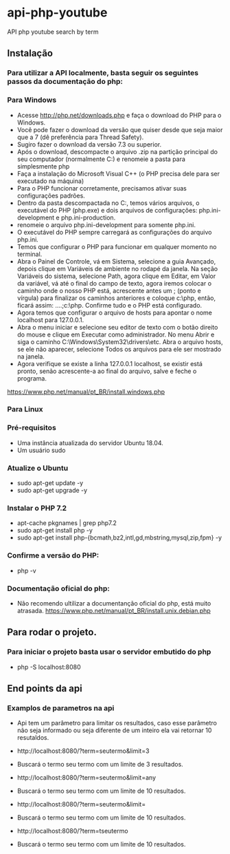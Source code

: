 # api-php-youtube
API php youtube search by term

## Instalação

### Para utilizar a API localmente, basta seguir os seguintes passos da documentação do php:

### Para Windows

- Acesse http://php.net/downloads.php e faça o download do PHP para o Windows.
- Você pode fazer o download da versão que quiser desde que seja maior que a 7 (dê preferência para Thread Safety).
- Sugiro fazer o download da versão 7.3 ou superior.
- Após o download, descompacte o arquivo .zip na partição principal do seu computador (normalmente C:) e renomeie a pasta para simplesmente php
- Faça a instalação do Microsoft Visual C++ (o PHP precisa dele para ser executado na máquina)
- Para o PHP funcionar corretamente, precisamos ativar suas configurações padrões.
- Dentro da pasta descompactada no C:, temos vários arquivos, o executável do PHP (php.exe) e dois arquivos de configurações: php.ini-development e php.ini-production.
- renomeie o arquivo php.ini-development para somente php.ini.
- O executável do PHP sempre carregará as configurações do arquivo php.ini.
- Temos que configurar o PHP para funcionar em qualquer momento no terminal.
- Abra o Painel de Controle, vá em Sistema, selecione a guia Avançado, depois clique em Variáveis de ambiente no rodapé da janela. Na seção Variáveis do sistema, selecione Path, agora clique em Editar, em Valor da variável, vá até o final do campo de texto, agora iremos colocar o caminho onde o nosso PHP está, acrescente antes um ; (ponto e vírgula) para finalizar os caminhos anteriores e coloque c:\php, então, ficará assim: ….;c:\php. Confirme tudo e o PHP está configurado.
- Agora temos que configurar o arquivo de hosts para apontar o nome localhost para 127.0.0.1.
- Abra o menu iniciar e selecione seu editor de texto com o botão direito do mouse e clique em Executar como administrador. No menu Abrir e siga o caminho C:\Windows\System32\drivers\etc. Abra o arquivo hosts, se ele não aparecer, selecione Todos os arquivos para ele ser mostrado na janela.
- Agora verifique se existe a linha 127.0.0.1 localhost, se existir está pronto, senão acrescente-a ao final do arquivo, salve e feche o programa.

https://www.php.net/manual/pt_BR/install.windows.php

### Para Linux

### Pré-requisitos

- Uma instância atualizada do servidor Ubuntu 18.04.
- Um usuário sudo

### Atualize o Ubuntu

- sudo apt-get update -y
- sudo apt-get upgrade -y

### Instalar o PHP 7.2

- apt-cache pkgnames | grep php7.2
- sudo apt-get install php -y
- sudo apt-get install php-{bcmath,bz2,intl,gd,mbstring,mysql,zip,fpm} -y

### Confirme a versão do PHP:

- php -v

### Documentação oficial do php:

- Não recomendo ultilizar a documentanção oficial do php, está muito atrasada.
https://www.php.net/manual/pt_BR/install.unix.debian.php


## Para rodar o projeto.

### Para iniciar o projeto basta usar o servidor embutido do php

- php -S localhost:8080

## End points da api

### Examplos de parametros na api

- Api tem um parâmetro para limitar os resultados, caso esse parâmetro não seja informado ou seja diferente de um inteiro ela vai retornar 10 resutaldos.
- http://localhost:8080/?term=seutermo&limit=3
- Buscará o termo seu termo com um limite de 3 resultados.

- http://localhost:8080/?term=seutermo&limit=any
- Buscará o termo seu termo com um limite de 10 resultados.

- http://localhost:8080/?term=seutermo&limit=
- Buscará o termo seu termo com um limite de 10 resultados.

- http://localhost:8080/?term=tseutermo
- Buscará o termo seu termo com um limite de 10 resultados.